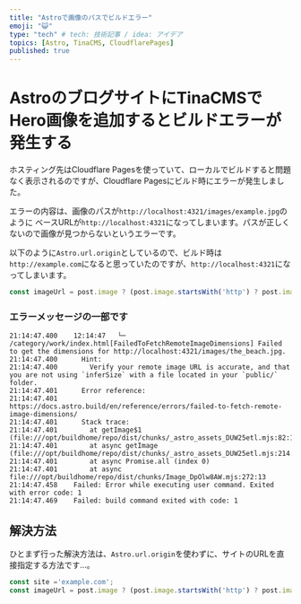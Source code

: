 ```yaml
---
title: "Astroで画像のパスでビルドエラー"
emoji: "😺"
type: "tech" # tech: 技術記事 / idea: アイデア
topics: [Astro, TinaCMS, CloudflarePages]
published: true
---
```


# AstroのブログサイトにTinaCMSでHero画像を追加するとビルドエラーが発生する

ホスティング先はCloudflare Pagesを使っていて、ローカルでビルドすると問題なく表示されるのですが、Cloudflare Pagesにビルド時にエラーが発生しました。

エラーの内容は、画像のパスが`http://localhost:4321/images/example.jpg`のように
ベースURLが`http://localhost:4321`になってしまいます。パスが正しくないので画像が見つからないというエラーです。

以下のように`Astro.url.origin`としているので、ビルド時は`http://example.com`になると思っていたのですが、`http://localhost:4321`になってしまいます。
```ts
const imageUrl = post.image ? (post.image.startsWith('http') ? post.image : `${Astro.url.origin}${post.image}`) : '';
```

### エラーメッセージの一部です
```
21:14:47.400	12:14:47   └─ /category/work/index.html[FailedToFetchRemoteImageDimensions] Failed to get the dimensions for http://localhost:4321/images/the_beach.jpg.
21:14:47.400	  Hint:
21:14:47.400	    Verify your remote image URL is accurate, and that you are not using `inferSize` with a file located in your `public/` folder.
21:14:47.401	  Error reference:
21:14:47.401	    https://docs.astro.build/en/reference/errors/failed-to-fetch-remote-image-dimensions/
21:14:47.401	  Stack trace:
21:14:47.401	    at getImage$1 (file:///opt/buildhome/repo/dist/chunks/_astro_assets_DUW25etl.mjs:82:13)
21:14:47.401	    at async getImage (file:///opt/buildhome/repo/dist/chunks/_astro_assets_DUW25etl.mjs:214:42)
21:14:47.401	    at async Promise.all (index 0)
21:14:47.401	    at async file:///opt/buildhome/repo/dist/chunks/Image_DpOlw8AW.mjs:272:13
21:14:47.458	Failed: Error while executing user command. Exited with error code: 1
21:14:47.469	Failed: build command exited with code: 1
```

## 解決方法
ひとまず行った解決方法は、`Astro.url.origin`を使わずに、サイトのURLを直接指定する方法です…。
```ts
const site ='example.com';
const imageUrl = post.image ? (post.image.startsWith('http') ? post.image : `${site}${post.image}`) : '';
```
